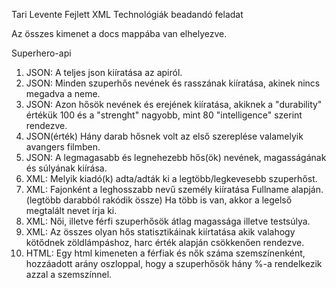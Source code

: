 Tari Levente Fejlett XML Technológiák beadandó feladat

Az összes kimenet a docs mappába van elhelyezve.

Superhero-api

1. JSON: A teljes json kiíratása az apiról.
2. JSON: Minden szuperhős nevének és rasszának kiíratása, akinek nincs megadva a neme.
3. JSON: Azon hősök nevének és erejének kiíratása, akiknek a "durability" értékük 100 és a "strenght" nagyobb, mint 80 "intelligence" szerint rendezve.
4. JSON(érték) Hány darab hősnek volt az első szereplése valamelyik avangers filmben.
5. JSON: A legmagasabb és legnehezebb hős(ök) nevének, magasságának és súlyának kiírása.
6. XML: Melyik kiadó(k) adta/adták ki a legtöbb/legkevesebb szuperhőst.
7. XML: Fajonként a leghosszabb nevű  személy kiíratása Fullname alapján.(legtöbb darabból rakódik össze) Ha több is van, akkor a legelső megtalált nevet írja ki. 
8. XML: Női, illetve férfi szuperhősök átlag magassága illetve testsúlya.
9. XML: Az összes olyan hős statisztikáinak kiírtatása akik valahogy kötődnek zöldlámpáshoz, harc érték alapján csökkenően rendezve.
10. HTML: Egy html kimeneten a férfiak és nők száma szemszínenként, hozzáadott arány oszloppal, hogy a szuperhősök hány %-a rendelkezik azzal a szemszínnel.
